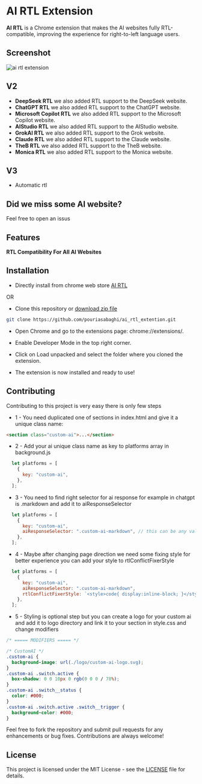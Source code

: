 # AI RTL Extension

**AI RTL** is a Chrome extension that makes the AI websites fully RTL-compatible, improving the experience for right-to-left language users.

## Screenshot

![ai rtl extension](https://raw.github.com/pouriasabaghi/ai_rtl_extension/main/screenshot.png)

## V2

- **DeepSeek RTL** we also added RTL support to the DeepSeek website.
- **ChatGPT RTL** we also added RTL support to the ChatGPT website.
- **Microsoft Copilot RTL** we also added RTL support to the Microsoft Copilot website.
- **AIStudio RTL** we also added RTL support to the AIStudio website.
- **GrokAI RTL** we also added RTL support to the Grok website.
- **Claude RTL** we also added RTL support to the Claude website.
- **TheB RTL** we also added RTL support to the TheB website.
- **Monica RTL** we also added RTL support to the Monica website.

## V3
- Automatic rtl

## Did we miss some AI website?
Feel free to open an issus

## Features

**RTL Compatibility For All AI Websites**

## Installation

- Directly install from chrome web store
  [AI RTL](https://chromewebstore.google.com/detail/ai-rtl/bnholfbcjkocimkdgnbfjhopklnedgim?hl=en-US&utm_source=ext_sidebar)

OR
- Clone this repository or [download zip file](https://github.com/pouriasabaghi/ai_rtl_extension/archive/refs/heads/main.zip)

```bash
git clone https://github.com/pouriasabaghi/ai_rtl_extention.git
```

- Open Chrome and go to the extensions page: chrome://extensions/.

- Enable Developer Mode in the top right corner.

- Click on Load unpacked and select the folder where you cloned the extension.

- The extension is now installed and ready to use!

## Contributing

Contributing to this project is very easy there is only few steps

- 1 - You need duplicated one of sections in index.html and give it a unique class name:

```html
<section class="custom-ai">...</section>
```

- 2 - Add your ai unique class name as key to platforms array in background.js

```javascript
  let platforms = [
    {
      key: "custom-ai",
    },
  ];
```

- 3 - You need to find right selector for ai response for example in chatgpt is .markdown and add it to aiResponseSelector

```javascript
  let platforms = [
    {
      key: "custom-ai",
      aiResponseSelector: ".custom-ai-markdown", // this can be any valid selector
    },
  ];
```

- 4 - Maybe after changing page direction we need some fixing style for better experience you can add your style to rtlConflictFixerStyle

```javascript
  let platforms = [
    {
      key: "custom-ai",
      aiResponseSelector: ".custom-ai-markdown",
      rtlConflictFixerStyle: `<style>code{ display:inline-block; }</style>`,
    },
  ];
```

- 5 - Styling is optional step but you can create a logo for your custom ai and add it to logo directory and link it to your section in style.css and change modifiers

```css
/* ===== MODIFIERS ===== */

/* CustomAI */
.custom-ai {
  background-image: url(./logo/custom-ai-logo.svg);
}
.custom-ai .switch.active {
  box-shadow: 0 0 10px 0 rgb(0 0 0 / 78%);
}
.custom-ai .switch__status {
  color: #000;
}
.custom-ai .switch.active .switch__trigger {
  background-color: #000;
}
```

Feel free to fork the repository and submit pull requests for any enhancements or bug fixes. Contributions are always welcome!

## License

This project is licensed under the MIT License - see the [LICENSE](./LICENSE) file for details.
